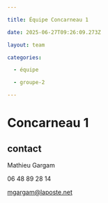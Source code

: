 ```yaml
---

title: Équipe Concarneau 1

date: 2025-06-27T09:26:09.273Z

layout: team

categories:

  - équipe

  - groupe-2

---
```


# Concarneau 1



## contact 

Mathieu Gargam

 06 48 89 28 14

mgargam@laposte.net

